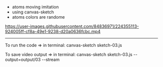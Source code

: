 - atoms moving imitation 
- using canvas-sketch
- atoms colors are randome


https://user-images.githubusercontent.com/84836971/224355113-924005ff-cf8a-49e1-9238-d20a0636fcbc.mp4



---------------------------
To run the code => in terminal: canvas-sketch sketch-03.js

To save video output => in terminal: canvas-sketch sketch-03.js --output=output/03 --stream
